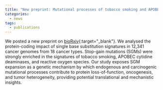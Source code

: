 ```yaml
---
title: "New preprint: Mutational processes of tobacco smoking and APOBEC activity generate protein-truncating mutations in cancer genomes"
categories:
  - news
tags:
  - publications
---
```


We posted a new preprint on [bioRxiv][paper_link]{:target="_blank"}. We analysed the protein-coding impact of single base substitution signatures in 12,341 cancer genomes from 18 cancer types. Stop-gain mutations (SGMs) were strongly enriched in the signatures of tobacco smoking, APOBEC cytidine deaminases, and reactive oxygen species. Our study exposes SGM expansion as a genetic mechanism by which endogenous and carcinogenic mutational processes contribute to protein loss-of-function, oncogenesis, and tumor heterogeneity, providing potential translational and mechanistic insights. 

[paper_link]: https://doi.org/10.1101/2023.03.19.533271
